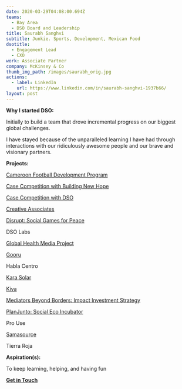 ```yaml
---
date: 2020-03-29T04:08:00.694Z
teams:
  - Bay Area
  - DSO Board and Leadership
title: Saurabh Sanghvi
subtitle: Junkie. Sports, Development, Mexican Food
dsotitle:
  - Engagement Lead
  - CXO
work: Associate Partner
company: McKinsey & Co
thumb_img_path: /images/saurabh_orig.jpg
actions:
  - label: LinkedIn
    url: https://www.linkedin.com/in/saurabh-sanghvi-1937b66/
layout: post
---
```

**Why I started DSO:** 

Initially to build a team that drove incremental progress on our biggest global challenges.

I have stayed because of the unparalleled learning I have had through interactions with our ridiculously awesome people and our brave and visionary partners.

**Projects:**

[Cameroon Football Development Program](https://openfieldintl.org/) 

[Case Competition with Building New Hope](https://www.globalgiving.org/projects/enable-volunteer-consultants-tackle-global-issues/reports/?subid=107650)

[Case Competition with DSO](https://www.globalgiving.org/projects/enable-volunteer-consultants-tackle-global-issues/reports/?subid=127473)

[Creative Associates](https://www.creativeassociatesinternational.com/)

[Disrupt: Social Games for Peace](https://dsowebsite-179d5.netlify.com/posts/disrupt/) 

DSO Labs

[Global Health Media Project](https://dsowebsite-179d5.netlify.com/posts/global-health-media-project/)

[Gooru](http://gooru.org/about/)

Habla Centro

[Kara Solar](https://karasolar.com/)

[Kiva](https://www.kiva.org/)

[Mediators Beyond Borders: Impact Investment Strategy](https://mediatorsbeyondborders.org/)

[PlanJunto: Social Eco Incubator](https://dsowebsite-179d5.netlify.com/posts/planjunto/)

Pro Use

[Samasource](https://www.samasource.com/)

Tierra Roja

**Aspiration(s):**

To keep learning, helping, and having fun

**[Get in Touch](mailto:ssanghvi@dsoglobal.org)**